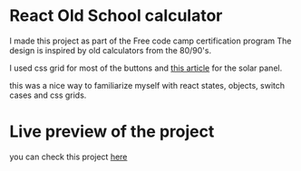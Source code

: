 # React Old School calculator
I made this project as part of the Free code camp certification program
The design is inspired by old calculators from the 80/90's.

I used css grid for most of the buttons and [this article](https://dev.to/catlogic/styling-the-catlogic-calculator-in-css-d7i)
for the solar panel.

 this was a nice way to familiarize myself with react states, objects, switch cases and css grids. 

# Live preview of the project
you can check this project [here](https://ihsenben.github.io/oldschool_calculator-FCC/)
